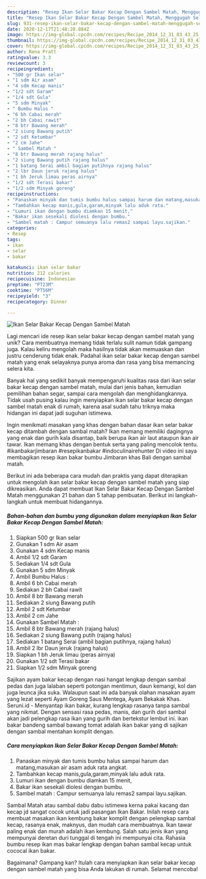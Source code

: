 ```yaml
---
description: "Resep Ikan Selar Bakar Kecap Dengan Sambel Matah, Menggugah Selera"
title: "Resep Ikan Selar Bakar Kecap Dengan Sambel Matah, Menggugah Selera"
slug: 931-resep-ikan-selar-bakar-kecap-dengan-sambel-matah-menggugah-selera
date: 2020-12-17T21:48:28.884Z
image: https://img-global.cpcdn.com/recipes/Recipe_2014_12_31_03_43_25_536_16de1c3ffd8b67bea968/751x532cq70/ikan-selar-bakar-kecap-dengan-sambel-matah-foto-resep-utama.jpg
thumbnail: https://img-global.cpcdn.com/recipes/Recipe_2014_12_31_03_43_25_536_16de1c3ffd8b67bea968/751x532cq70/ikan-selar-bakar-kecap-dengan-sambel-matah-foto-resep-utama.jpg
cover: https://img-global.cpcdn.com/recipes/Recipe_2014_12_31_03_43_25_536_16de1c3ffd8b67bea968/751x532cq70/ikan-selar-bakar-kecap-dengan-sambel-matah-foto-resep-utama.jpg
author: Rena Pratt
ratingvalue: 3.3
reviewcount: 3
recipeingredient:
- "500 gr Ikan selar"
- "1 sdm Air asam"
- "4 sdm Kecap manis"
- "1/2 sdt Garam"
- "1/4 sdt Gula"
- "5 sdm Minyak"
- " Bumbu Halus "
- "6 bh Cabai merah"
- "2 bh Cabai rawit"
- "8 btr Bawang merah"
- "2 siung Bawang putih"
- "2 sdt Ketumbar"
- "2 cm Jahe"
- " Sambel Matah "
- "8 btr Bawang merah rajang halus"
- "2 siung Bawang putih rajang halus"
- "1 batang Serai ambil bagian putihnya rajang halus"
- "2 lbr Daun jeruk rajang halus"
- "1 bh Jeruk limau peras airnya"
- "1/2 sdt Terasi bakar"
- "1/2 sdm Minyak goreng"
recipeinstructions:
- "Panaskan minyak dan tumis bumbu halus sampai harum dan matang,masukan air asam aduk rata angkat."
- "Tambahkan kecap manis,gula,garam,minyak lalu aduk rata."
- "Lumuri ikan dengan bumbu diamkan 15 menit,"
- "Bakar ikan sesekali diolesi dengan bumbu."
- "Sambel matah : Campur semuanya lalu remas2 sampai layu.sajikan."
categories:
- Resep
tags:
- ikan
- selar
- bakar

katakunci: ikan selar bakar 
nutrition: 212 calories
recipecuisine: Indonesian
preptime: "PT23M"
cooktime: "PT56M"
recipeyield: "3"
recipecategory: Dinner

---
```



![Ikan Selar Bakar Kecap Dengan Sambel Matah](https://img-global.cpcdn.com/recipes/Recipe_2014_12_31_03_43_25_536_16de1c3ffd8b67bea968/751x532cq70/ikan-selar-bakar-kecap-dengan-sambel-matah-foto-resep-utama.jpg)

Lagi mencari ide resep ikan selar bakar kecap dengan sambel matah yang unik? Cara membuatnya memang tidak terlalu sulit namun tidak gampang juga. Kalau keliru mengolah maka hasilnya tidak akan memuaskan dan justru cenderung tidak enak. Padahal ikan selar bakar kecap dengan sambel matah yang enak selayaknya punya aroma dan rasa yang bisa memancing selera kita.

Banyak hal yang sedikit banyak mempengaruhi kualitas rasa dari ikan selar bakar kecap dengan sambel matah, mulai dari jenis bahan, kemudian pemilihan bahan segar, sampai cara mengolah dan menghidangkannya. Tidak usah pusing kalau ingin menyiapkan ikan selar bakar kecap dengan sambel matah enak di rumah, karena asal sudah tahu triknya maka hidangan ini dapat jadi suguhan istimewa.

Ingin menikmati masakan yang khas dengan bahan dasar ikan selar bakar kecap ditambah dengan sambal matah? Ikan memang memiliki dagingnya yang enak dan gurih kala disantap, baik berupa ikan air laut ataupun ikan air tawar. Ikan memang khas dengan bentuk serta yang paling mencolok tentu. #ikanbakarjimbaran #resepikanbakar #indoculinairehunter Di video ini saya membagikan resep ikan bakar bumbu Jimbaran khas Bali dengan sambal matah.


Berikut ini ada beberapa cara mudah dan praktis yang dapat diterapkan untuk mengolah ikan selar bakar kecap dengan sambel matah yang siap dikreasikan. Anda dapat membuat Ikan Selar Bakar Kecap Dengan Sambel Matah menggunakan 21 bahan dan 5 tahap pembuatan. Berikut ini langkah-langkah untuk membuat hidangannya.

<!--inarticleads1-->

##### Bahan-bahan dan bumbu yang digunakan dalam menyiapkan Ikan Selar Bakar Kecap Dengan Sambel Matah:

1. Siapkan 500 gr Ikan selar
1. Gunakan 1 sdm Air asam
1. Gunakan 4 sdm Kecap manis
1. Ambil 1/2 sdt Garam
1. Sediakan 1/4 sdt Gula
1. Gunakan 5 sdm Minyak
1. Ambil  Bumbu Halus :
1. Ambil 6 bh Cabai merah
1. Sediakan 2 bh Cabai rawit
1. Ambil 8 btr Bawang merah
1. Sediakan 2 siung Bawang putih
1. Ambil 2 sdt Ketumbar
1. Ambil 2 cm Jahe
1. Gunakan  Sambel Matah :
1. Ambil 8 btr Bawang merah (rajang halus)
1. Sediakan 2 siung Bawang putih (rajang halus)
1. Sediakan 1 batang Serai (ambil bagian putihnya, rajang halus)
1. Ambil 2 lbr Daun jeruk (rajang halus)
1. Siapkan 1 bh Jeruk limau (peras airnya)
1. Gunakan 1/2 sdt Terasi bakar
1. Siapkan 1/2 sdm Minyak goreng


Sajikan ayam bakar kecap dengan nasi hangat lengkap dengan sambal pedas dan juga lalaban seperti potongan mentimun, daun kemangi, kol dan juga leunca jika suka. Walaupun saat ini ada banyak olahan masakan ayam yang lezat seperti Ayam Goreng Saus Mentega, Ayam Bekakak Khas. Seruni.id - Menyantap ikan bakar, kurang lengkap rasanya tanpa sambal yang nikmat. Dengan sensasi rasa pedas, manis, dan gurih dari sambal akan jadi pelengkap rasa ikan yang gurih dan bertekstur lembut ini. ikan bakar bandeng sambal bawang tomat adalah ikan bakar yang di sajikan dengan sambal mentahan komplit dengan. 

<!--inarticleads2-->

##### Cara menyiapkan Ikan Selar Bakar Kecap Dengan Sambel Matah:

1. Panaskan minyak dan tumis bumbu halus sampai harum dan matang,masukan air asam aduk rata angkat.
1. Tambahkan kecap manis,gula,garam,minyak lalu aduk rata.
1. Lumuri ikan dengan bumbu diamkan 15 menit,
1. Bakar ikan sesekali diolesi dengan bumbu.
1. Sambel matah : Campur semuanya lalu remas2 sampai layu.sajikan.


Sambal Matah atau sambal dabu dabu istimewa kerna pakai kacang dan kecap jd sangat cocok untuk jadi pasangan Ikan Bakar. Inilah resep cara membuat masakan ikan kembung bakar komplit dengan pelengkap sambal kecap, rasanya enak, maknyus, dan mudah cara membuatnya. Ikan tawar paling enak dan murah adalah ikan kembung. Salah satu jenis ikan yang mempunyai deretan duri tunggal di tengah ini mempunyai cita. Rahasia bumbu resep ikan mas bakar lengkap dengan bahan sambal kecap untuk cococal ikan bakar. 

Bagaimana? Gampang kan? Itulah cara menyiapkan ikan selar bakar kecap dengan sambel matah yang bisa Anda lakukan di rumah. Selamat mencoba!
